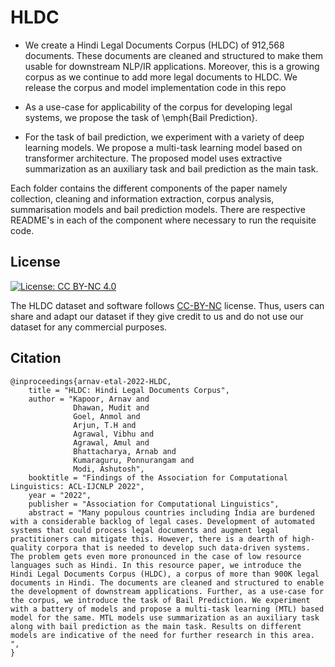 # HLDC

* We create a Hindi Legal Documents Corpus (HLDC) of 912,568  documents. These documents are cleaned and structured to make them usable for downstream NLP/IR applications. Moreover, this is a growing corpus as we continue to add more legal documents to HLDC. We release the corpus and model implementation code in this repo

* As a use-case for applicability of the corpus for developing legal systems, we propose the task of \emph{Bail Prediction}.

* For the task of bail prediction, we experiment with a variety of deep learning models. We propose a multi-task learning model based on transformer architecture. The proposed model uses extractive summarization as an auxiliary task and bail prediction as the main task.   


Each folder contains the different components of the paper namely collection, cleaning and information extraction, corpus analysis, summarisation models and bail prediction models. There are respective README's in each of the component where necessary to run the requisite code. 

## License

[![License: CC BY-NC 4.0](https://img.shields.io/badge/License-CC%20BY--NC%204.0-lightgrey.svg)](https://creativecommons.org/licenses/by-nc/4.0/)

The HLDC dataset and software follows [CC-BY-NC](CC-BY-NC) license. Thus, users can share and adapt our dataset if they give credit to us and do not use our dataset for any commercial purposes.


## Citation

```
@inproceedings{arnav-etal-2022-HLDC,
    title = "HLDC: Hindi Legal Documents Corpus",
    author = "Kapoor, Arnav and 
              Dhawan, Mudit and
              Goel, Anmol and 
              Arjun, T.H and 
              Agrawal, Vibhu and 
              Agrawal, Amul and
              Bhattacharya, Arnab and 
              Kumaraguru, Ponnurangam and
              Modi, Ashutosh",
    booktitle = "Findings of the Association for Computational Linguistics: ACL-IJCNLP 2022",
    year = "2022",
    publisher = "Association for Computational Linguistics",
    abstract = "Many populous countries including India are burdened with a considerable backlog of legal cases. Development of automated systems that could process legal documents and augment legal practitioners can mitigate this. However, there is a dearth of high-quality corpora that is needed to develop such data-driven systems. The problem gets even more pronounced in the case of low resource languages such as Hindi. In this resource paper, we introduce the Hindi Legal Documents Corpus (HLDC), a corpus of more than 900K legal documents in Hindi. The documents are cleaned and structured to enable the development of downstream applications. Further, as a use-case for the corpus, we introduce the task of Bail Prediction. We experiment with a battery of models and propose a multi-task learning (MTL) based model for the same. MTL models use summarization as an auxiliary task along with bail prediction as the main task. Results on different models are indicative of the need for further research in this area. 
",
}
```
